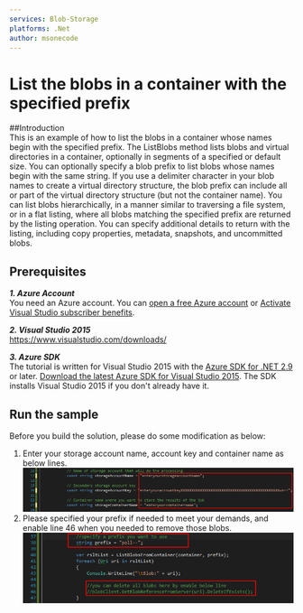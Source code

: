 ```yaml
---
services: Blob-Storage
platforms: .Net
author: msonecode
---
```


# List the blobs in a container with the specified prefix

##Introduction
<br/>
This is an example of how to list the blobs in a container whose names begin with the specified prefix.
The ListBlobs method lists blobs and virtual directories in a container, optionally in segments of a specified or default size.
You can optionally specify a blob prefix to list blobs whose names begin with the same string. If you use a delimiter character in your blob names to create a virtual directory structure, the blob prefix can include all or part of the virtual directory structure (but not the container name).
You can list blobs hierarchically, in a manner similar to traversing a file system, or in a flat listing, where all blobs matching the specified prefix are returned by the listing operation.
You can specify additional details to return with the listing, including copy properties, metadata, snapshots, and uncommitted blobs.

## Prerequisites

***1. Azure Account***
<br/>
You need an Azure account. You can [open a free Azure account](https://azure.microsoft.com/pricing/free-trial/?WT.mc_id=A261C142F) or [Activate Visual Studio subscriber benefits](https://azure.microsoft.com/pricing/member-offers/msdn-benefits-details/?WT.mc_id=A261C142F).

***2. Visual Studio 2015***
<br/>
https://www.visualstudio.com/downloads/

***3. Azure SDK***
<br/>
The tutorial is written for Visual Studio 2015 with the [Azure SDK for .NET 2.9](https://azure.microsoft.com/en-us/documentation/articles/dotnet-sdk/) or later.
[Download the latest Azure SDK for Visual Studio 2015](http://go.microsoft.com/fwlink/?linkid=518003). The SDK installs Visual Studio 2015 if you don't already have it.

## Run the sample
Before you build the solution, please do some modification as below:<br/>
1.	Enter your storage account name, account key and container name as below lines.<br/>
<img src="https://github.com/zhangdingsong/ListBlobsWithinContainer/blob/master/1.png"><br/>
2.	Please specified your prefix if needed to meet your demands, and enable line 46 when you needed to remove those blobs.<br/>
<img src="https://github.com/zhangdingsong/ListBlobsWithinContainer/blob/master/2.png"><br/>
